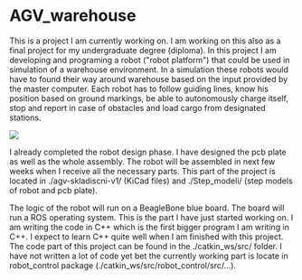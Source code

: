 # AGV_warehouse

This is a project I am currently working on. I am working on this also as a final project for my undergraduate degree (diploma). In this project I am developing and programing a robot ("robot platform") that could be used in simulation of a warehouse environment. In a simulation these robots would have to found their way around warehouse based on the input provided by the master computer. Each robot has to follow guiding lines, know his position based on ground markings, be able to autonomously charge itself, stop and report in case of obstacles and load cargo from designated stations. 

<image src="robot_v4/step_modeli/robot_picture.jpg">

I already completed the robot design phase. I have designed the pcb plate as well as the whole assembly. The robot will be assembled in next few weeks when I receive all the necessary parts. This part of the project is located in ./agv-skladiscni-v1/ (KiCad files) and ./Step_modeli/ (step models of robot and pcb plate).

The logic of the robot will run on a BeagleBone blue board. The board will run a ROS operating system. This is the part I have just started working on. I am writing the code in C++ which is the first bigger program I am writing in C++. I expect to learn C++ quite well when I am finished with this project. The code part of this project can be found in the ./catkin_ws/src/ folder. I have not written a lot of code yet bet the currently working part is locate in robot_control package (./catkin_ws/src/robot_control/src/...).
